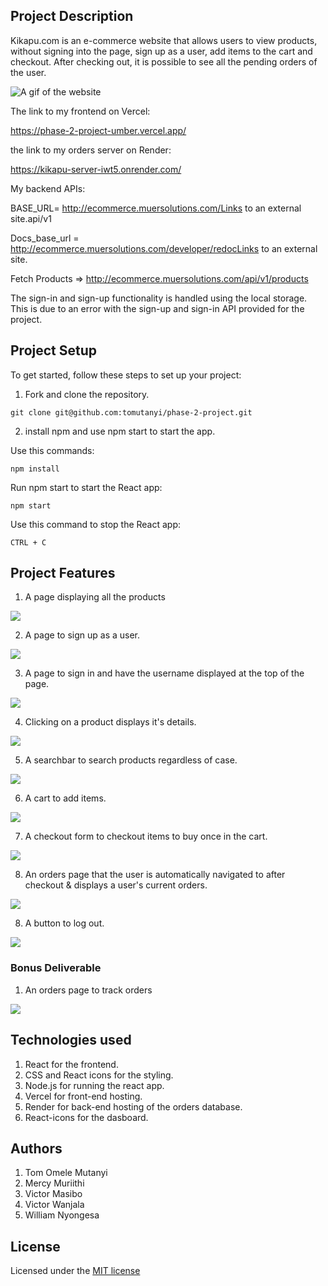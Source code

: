 ## Project Description

Kikapu.com is an e-commerce website that allows users to view products, without signing into the page,
sign up as a user, add items to the cart and checkout.
After checking out, it is possible to see all the pending orders of the user.

![A gif of the website](gifs/description.gif)

The link to my frontend on Vercel: 

https://phase-2-project-umber.vercel.app/

the link to my orders server on Render:

https://kikapu-server-iwt5.onrender.com/

My backend APIs:

BASE_URL= http://ecommerce.muersolutions.com/Links to an external site.api/v1

Docs_base_url = http://ecommerce.muersolutions.com/developer/redocLinks to an external site.

Fetch Products => http://ecommerce.muersolutions.com/api/v1/products

The sign-in and sign-up functionality is handled using the local storage.
This is due to an error with the sign-up and sign-in API provided for the project.

## Project Setup

To get started, follow these steps to set up your project:

1. Fork and clone the repository.

`git clone git@github.com:tomutanyi/phase-2-project.git`

2. install npm and use npm start to start the app.

Use this commands:

`npm install`

Run npm start to start the React app:

`npm start`

Use this command to stop the React app:

`CTRL + C`


## Project Features

1. A page displaying all the products


![](gifs/description.gif)


2. A page to sign up as a user.


![](gifs/signup.gif)


3. A page to sign in and have the username displayed at the top of the page.


![](gifs/signin.gif)


4. Clicking on a product displays it's details.


![](gifs/1-1.gif)


5. A searchbar to search products regardless of case.


![](gifs/2-1.gif)


6. A cart to add items.


![](gifs/3-1.gif)


7. A checkout form to checkout items to buy once in the cart.


![](gifs/4-1.gif)


8. An orders page that the user is automatically navigated to
   after checkout & displays a user's current orders.


![](gifs/5-1.gif)


8. A button to log out.


![](gifs/6-1.gif)



### Bonus Deliverable

1. An orders page to track orders


![](gifs/7-1.gif)



## Technologies used

1. React for the frontend.
2. CSS and React icons for the styling.
3. Node.js for running the react app.
4. Vercel for front-end hosting.
5. Render for back-end hosting of the orders database.
6. React-icons for the dasboard.

## Authors

1. Tom Omele Mutanyi
2. Mercy Muriithi
3. Victor Masibo
4. Victor Wanjala
5. William Nyongesa

## License

Licensed under the [MIT license](LICENSE)
